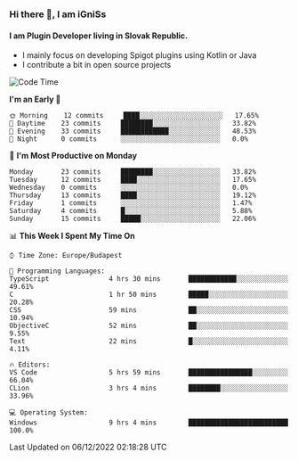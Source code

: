 ### Hi there 👋, I am iGniSs

#### I am Plugin Developer living in Slovak Republic.
- I mainly focus on developing Spigot plugins using Kotlin or Java
- I contribute a bit in open source projects

<!--START_SECTION:waka-->
![Code Time](http://img.shields.io/badge/Code%20Time-975%20hrs%2031%20mins-blue)

**I'm an Early 🐤** 

```text
🌞 Morning    12 commits     ████░░░░░░░░░░░░░░░░░░░░░   17.65% 
🌆 Daytime    23 commits     ████████░░░░░░░░░░░░░░░░░   33.82% 
🌃 Evening    33 commits     ████████████░░░░░░░░░░░░░   48.53% 
🌙 Night      0 commits      ░░░░░░░░░░░░░░░░░░░░░░░░░   0.0%

```
📅 **I'm Most Productive on Monday** 

```text
Monday       23 commits     ████████░░░░░░░░░░░░░░░░░   33.82% 
Tuesday      12 commits     ████░░░░░░░░░░░░░░░░░░░░░   17.65% 
Wednesday    0 commits      ░░░░░░░░░░░░░░░░░░░░░░░░░   0.0% 
Thursday     13 commits     ████░░░░░░░░░░░░░░░░░░░░░   19.12% 
Friday       1 commits      ░░░░░░░░░░░░░░░░░░░░░░░░░   1.47% 
Saturday     4 commits      █░░░░░░░░░░░░░░░░░░░░░░░░   5.88% 
Sunday       15 commits     █████░░░░░░░░░░░░░░░░░░░░   22.06%

```


📊 **This Week I Spent My Time On** 

```text
⌚︎ Time Zone: Europe/Budapest

💬 Programming Languages: 
TypeScript               4 hrs 30 mins       ████████████░░░░░░░░░░░░░   49.61% 
C                        1 hr 50 mins        █████░░░░░░░░░░░░░░░░░░░░   20.28% 
CSS                      59 mins             ██░░░░░░░░░░░░░░░░░░░░░░░   10.94% 
ObjectiveC               52 mins             ██░░░░░░░░░░░░░░░░░░░░░░░   9.55% 
Text                     22 mins             █░░░░░░░░░░░░░░░░░░░░░░░░   4.11%

🔥 Editors: 
VS Code                  5 hrs 59 mins       ████████████████░░░░░░░░░   66.04% 
CLion                    3 hrs 4 mins        ████████░░░░░░░░░░░░░░░░░   33.96%

💻 Operating System: 
Windows                  9 hrs 4 mins        █████████████████████████   100.0%

```


 Last Updated on 06/12/2022 02:18:28 UTC
<!--END_SECTION:waka-->